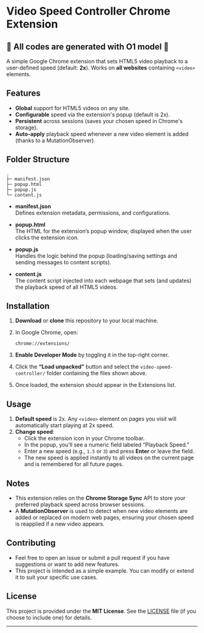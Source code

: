 
# Video Speed Controller Chrome Extension
## 🤖 All codes are generated with O1 model 🤖


A simple Google Chrome extension that sets HTML5 video playback to a user-defined speed (default: **2x**). Works on **all websites** containing `<video>` elements.

## Features

- **Global** support for HTML5 videos on any site.
- **Configurable** speed via the extension's popup (default is 2x).
- **Persistent** across sessions (saves your chosen speed in Chrome's storage).
- **Auto-apply** playback speed whenever a new video element is added (thanks to a MutationObserver).

## Folder Structure

```
.
├─ manifest.json
├─ popup.html
├─ popup.js
└─ content.js
```

- **manifest.json**  
  Defines extension metadata, permissions, and configurations.

- **popup.html**  
  The HTML for the extension’s popup window, displayed when the user clicks the extension icon.

- **popup.js**  
  Handles the logic behind the popup (loading/saving settings and sending messages to content scripts).

- **content.js**  
  The content script injected into each webpage that sets (and updates) the playback speed of all HTML5 videos.

## Installation

1. **Download** or **clone** this repository to your local machine.

2. In Google Chrome, open:
   ```
   chrome://extensions/
   ```
3. **Enable Developer Mode** by toggling it in the top-right corner.
4. Click the **“Load unpacked”** button and select the `video-speed-controller/` folder containing the files shown above.
5. Once loaded, the extension should appear in the Extensions list.

## Usage

1. **Default speed** is 2x. Any `<video>` element on pages you visit will automatically start playing at 2x speed.
2. **Change speed**:
   - Click the extension icon in your Chrome toolbar.
   - In the popup, you’ll see a numeric field labeled “Playback Speed.” 
   - Enter a new speed (e.g., `1.5` or `3`) and press **Enter** or leave the field.
   - The new speed is applied instantly to all videos on the current page and is remembered for all future pages.

## Notes

- This extension relies on the **Chrome Storage Sync** API to store your preferred playback speed across browser sessions.
- A **MutationObserver** is used to detect when new video elements are added or replaced on modern web pages, ensuring your chosen speed is reapplied if a new video appears.

## Contributing

- Feel free to open an issue or submit a pull request if you have suggestions or want to add new features.
- This project is intended as a simple example. You can modify or extend it to suit your specific use cases.

## License

This project is provided under the **MIT License**. See the [LICENSE](LICENSE) file (if you choose to include one) for details. 

--- 
